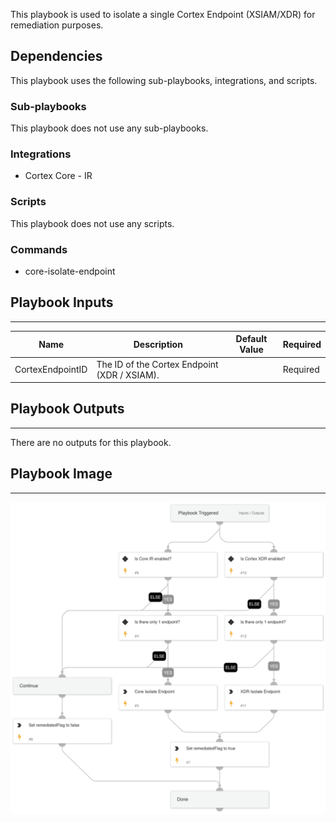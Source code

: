 This playbook is used to isolate a single Cortex Endpoint (XSIAM/XDR) for remediation purposes.

## Dependencies

This playbook uses the following sub-playbooks, integrations, and scripts.

### Sub-playbooks

This playbook does not use any sub-playbooks.

### Integrations

* Cortex Core - IR

### Scripts

This playbook does not use any scripts.

### Commands

* core-isolate-endpoint

## Playbook Inputs

---

| **Name** | **Description** | **Default Value** | **Required** |
| --- | --- | --- | --- |
| CortexEndpointID | The ID of the Cortex Endpoint \(XDR / XSIAM\). |  | Required |

## Playbook Outputs

---
There are no outputs for this playbook.

## Playbook Image

---

![Cortex ASM - Cortex Endpoint Remediation](../doc_files/Cortex_ASM_-_Cortex_Endpoint_Remediation.png)
